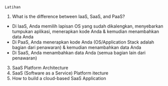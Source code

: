 ```
Latihan
```
1. What is the difference between IaaS, SaaS, and PaaS?
  * Di IaaS, Anda memilih lapisan OS yang sudah dikalengkan, menyebarkan tumpukan aplikasi, menerapkan kode Anda & kemudian     menambahkan data Anda
  * Di PaaS, Anda menerapkan kode Anda (OS/Application Stack adalah bagian dari penawaran) & kemudian menambahkan data Anda
  * Di SaaS, Anda menambahkan data Anda (semua bagian lain dari penawaran)
3. SaaS Platform Architecture
4. SaaS (Software as a Service) Platform  itecture
5. How to build a cloud-based SaaS Application
